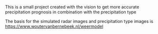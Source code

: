 This is a small project created with the vision to get more accurate precipitation prognosis in combination with the precipitation type

The basis for the simulated radar images and precipitation type images is https://www.woutervanbernebeek.nl/weermodel
